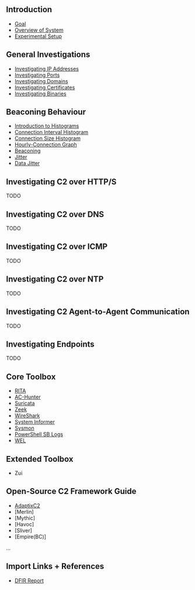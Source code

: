 ## Introduction
- [Goal](./introduction/00_goal.md)
- [Overview of System](./introduction/01_system.md)
- [Experimental Setup](./introduction/02_setup.md)

## General Investigations
- [Investigating IP Addresses](./general/00_ips.md)
- [Investigating Ports](./general/01_ports.md)
- [Investigating Domains](./general/02_domains.md)
- [Investigating Certificates](./general/03_certs.md)
- [Investigating Binaries](./general/04_binaries.md)

## Beaconing Behaviour
- [Introduction to Histograms](./beacon/00_histograms.md)
- [Connection Interval Histogram](./beacon/01_histograms_interval.md)
- [Connection Size Histogram](./beacon/02_histograms_size.md)
- [Hourly-Connection Graph](./beacon/03_hourly.md)
- [Beaconing](./beacon/04_beacon.md)
- [Jitter](./beacon/05_jitter.md)
- [Data Jitter](./beacon/06_data_jitter.md)



## Investigating C2 over HTTP/S
TODO

## Investigating C2 over DNS
TODO

## Investigating C2 over ICMP
TODO

## Investigating C2 over NTP
TODO

## Investigating C2 Agent-to-Agent Communication
TODO

## Investigating Endpoints
TODO

## Core Toolbox
- [RITA](./core/rita/moc.md)
- [AC-Hunter](./core/ach/moc.md)
- [Suricata](./core/suricata/moc.md)
- [Zeek](./core/zeek/moc.md)
- [WireShark](./core/wireshark/moc.md)
- [System Informer](./core/sysinformer/moc.md)
- [Sysmon](./core/sysmon/moc.md)
- [PowerShell SB Logs](./core/ps_sb_logs/moc.md)
- [WEL](./core/wel_logs/moc.md)

## Extended Toolbox
- Zui

## Open-Source C2 Framework Guide
- [AdaptixC2](./c2s/adaptix/moc.md)
- [Merlin]
- [Mythic]
- [Havoc]
- [Sliver]
- [Empire(BC)]

...


## Import Links + References
- [DFIR Report](https://thedfirreport.com)


